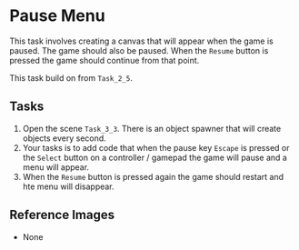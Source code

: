 # Pause Menu

This task involves creating a canvas that will appear when the game is paused. The game should also be paused. When the `Resume` button is pressed the game should continue from that point.

This task build on from `Task_2_5`.

## Tasks
1. Open the scene `Task_3_3`. There is an object spawner that will create objects every second.
2. Your tasks is to add code that when the pause key `Escape` is pressed or the `Select` button on a controller / gamepad the game will pause and a menu will appear.
3. When the `Resume` button is pressed again the game should restart and hte menu will disappear.

## Reference Images
- None
